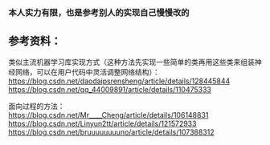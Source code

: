 ### 本人实力有限，也是参考别人的实现自己慢慢改的
## 参考资料：
类似主流机器学习库实现方式（这种方法先实现一些简单的类再用这些类来组装神经网络，可以在用户代码中灵活调整网络结构）：
https://blog.csdn.net/daodaipsrensheng/article/details/128445844
https://blog.csdn.net/qq_44009891/article/details/110475333

面向过程的方法：
https://blog.csdn.net/Mr____Cheng/article/details/106148831
https://blog.csdn.net/Linyun2tt/article/details/121572933
https://blog.csdn.net/bruuuuuuuuno/article/details/107388312
